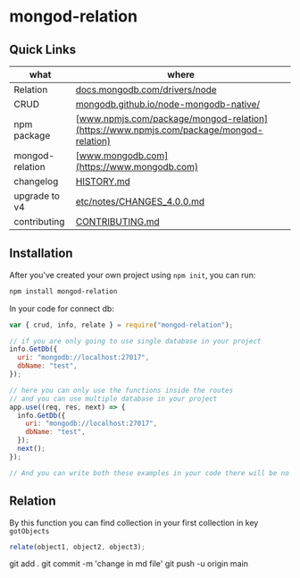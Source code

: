 # mongod-relation

## Quick Links

| what            | where                                                                                                             |
| --------------- | ----------------------------------------------------------------------------------------------------------------- |
| Relation        | [docs.mongodb.com/drivers/node](https://docs.mongodb.com/drivers/node)                                            |
| CRUD            | [mongodb.github.io/node-mongodb-native/](https://mongodb.github.io/node-mongodb-native/)                          |
| npm package     | [www.npmjs.com/package/mongod-relation](https://www.npmjs.com/package/mongod-relation)                            |
| mongod-relation | [www.mongodb.com](https://www.mongodb.com)                                                                        |
| changelog       | [HISTORY.md](https://github.com/mongodb/node-mongodb-native/blob/HEAD/HISTORY.md)                                 |
| upgrade to v4   | [etc/notes/CHANGES_4.0.0.md](https://github.com/mongodb/node-mongodb-native/blob/HEAD/etc/notes/CHANGES_4.0.0.md) |
| contributing    | [CONTRIBUTING.md](https://github.com/mongodb/node-mongodb-native/blob/HEAD/CONTRIBUTING.md)                       |

## Installation

After you've created your own project using `npm init`, you can run:

```bash
npm install mongod-relation
```

In your code for connect db:

```javascript
var { crud, info, relate } = require("mongod-relation");

// if you are only going to use single database in your project
info.GetDb({
  uri: "mongodb://localhost:27017",
  dbName: "test",
});

// here you can only use the functions inside the routes
// and you can use multiple database in your project
app.use((req, res, next) => {
  info.GetDb({
    uri: "mongodb://localhost:27017",
    dbName: "test",
  });
  next();
});

// And you can write both these examples in your code there will be no issue recommend
```

## Relation

By this function you can find collection in your first collection in key `gotObjects`

```javascript
relate(object1, object2, object3);
```



git add .
git commit -m 'change in md file'
git push -u origin main

